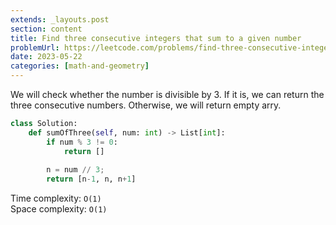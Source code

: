 ```yaml
---
extends: _layouts.post
section: content
title: Find three consecutive integers that sum to a given number
problemUrl: https://leetcode.com/problems/find-three-consecutive-integers-that-sum-to-a-given-number/
date: 2023-05-22
categories: [math-and-geometry]
---
```


We will check whether the number is divisible by 3. If it is, we can return the three consecutive numbers. Otherwise, we will return empty arry.

```python
class Solution:
    def sumOfThree(self, num: int) -> List[int]:
        if num % 3 != 0:
            return []
        
        n = num // 3;
        return [n-1, n, n+1]
```

Time complexity: `O(1)` <br/>
Space complexity: `O(1)`